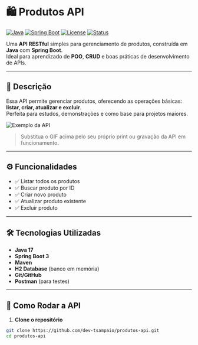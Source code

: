 # 🛍 Produtos API

[![Java](https://img.shields.io/badge/Java-17-blue)](https://www.oracle.com/java/)
[![Spring Boot](https://img.shields.io/badge/SpringBoot-3.1.0-green)](https://spring.io/projects/spring-boot)
[![License](https://img.shields.io/badge/License-MIT-lightgrey)](LICENSE)
[![Status](https://img.shields.io/badge/Status-Em%20Desenvolvimento-orange)]()

Uma **API RESTful** simples para gerenciamento de produtos, construída em **Java** com **Spring Boot**.  
Ideal para aprendizado de **POO**, **CRUD** e boas práticas de desenvolvimento de APIs.

---

## 📖 Descrição

Essa API permite gerenciar produtos, oferecendo as operações básicas: **listar, criar, atualizar e excluir**.  
Perfeita para estudos, demonstrações e como base para projetos maiores.

![Exemplo da API](docs/demo.gif)  
> Substitua o GIF acima pelo seu próprio print ou gravação da API em funcionamento.

---

## ⚙ Funcionalidades

- ✅ Listar todos os produtos
- ✅ Buscar produto por ID
- ✅ Criar novo produto
- ✅ Atualizar produto existente
- ✅ Excluir produto

---

## 🛠 Tecnologias Utilizadas

- **Java 17**
- **Spring Boot 3**
- **Maven**
- **H2 Database** (banco em memória)
- **Git/GitHub**
- **Postman** (para testes)

---

## 🚀 Como Rodar a API

1. **Clone o repositório**
```bash
git clone https://github.com/dev-tsampaio/produtos-api.git
cd produtos-api
